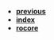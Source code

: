 * [**previous**](/docs/Backup/nodejs)
* [**index**](/docs/Backup/nodejs/npms/index.md)
* [**rocore**](/docs/Backup/nodejs/npms/rocore.md)
